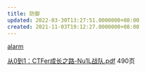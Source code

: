 ```yaml
---
title: 防御
updated: 2022-03-30T13:27:51.0000000+08:00
created: 2021-11-03T19:12:27.0000000+08:00
---
```


[alarm](onenote:知识.one#alarm&section-id={D3F076F7-022D-4217-B6C5-C4C1FF682253}&page-id={C298F9C5-867E-487B-8D24-C1EFB4C3269E}&end&base-path=https://d.docs.live.net/8d1582069e7b0b95/文档/ctf/二进制)

[从0到1：CTFer成长之路-Nu1L战队.pdf](file:///C:/Users/hoho/OneDrive/security/book/%E4%BB%8E0%E5%88%B01%EF%BC%9ACTFer%E6%88%90%E9%95%BF%E4%B9%8B%E8%B7%AF-Nu1L%E6%88%98%E9%98%9F.pdf) 490页
